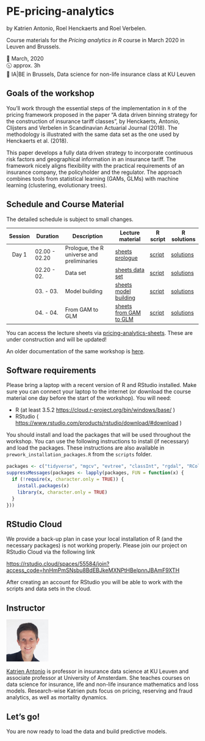 
# PE-pricing-analytics

by Katrien Antonio, Roel Henckaerts and Roel Verbelen.

Course materials for the *Pricing analytics in R* course in March 2020
in Leuven and Brussels.

📆 March, 2020 <br> 🕥 approx. 3h <br> 📍 IA|BE in Brussels, Data science
for non-life insurance class at KU Leuven

## Goals of the workshop

You’ll work through the essential steps of the implementation in `R` of
the pricing framework proposed in the paper “A data driven binning
strategy for the construction of insurance tariff classes”, by
Henckaerts, Antonio, Clijsters and Verbelen in Scandinavian Actuarial
Journal (2018). The methodology is illustrated with the same data set as
the one used by Henckaerts et al. (2018).

This paper develops a fully data driven strategy to incorporate
continuous risk factors and geographical information in an insurance
tariff. The framework nicely aligns flexibility with the practical
requirements of an insurance company, the policyholder and the
regulator. The approach combines tools from statistical learning (GAMs,
GLMs) with machine learning (clustering, evolutionary trees).

## Schedule and Course Material

The detailed schedule is subject to small changes.

| Session | Duration      | Description                                | Lecture material                                                                                                                                      | R script                                                                | R solutions                                                                |
| :-----: | ------------- | ------------------------------------------ | ----------------------------------------------------------------------------------------------------------------------------------------------------- | ----------------------------------------------------------------------- | -------------------------------------------------------------------------- |
|  Day 1  | 02.00 - 02.20 | Prologue, the R universe and preliminaries | [sheets prologue](https://katrienantonio.github.io/PE-pricing-analytics/sheets/pricing_analytics_with_GAMs_and_GLMs_IABE.html#prologue)               | [script](https://katrienantonio.github.io/PE-pricing-analytics/scripts) | [solutions](https://katrienantonio.github.io/PE-pricing-analytics/scripts) |
|         | 02.20 - 02.   | Data set                                   | [sheets data set](https://katrienantonio.github.io/PE-pricing-analytics/sheets/pricing_analytics_with_GAMs_and_GLMs_IABE.html#data-sets)              | [script](https://katrienantonio.github.io/PE-pricing-analytics/scripts) | [solutions](https://katrienantonio.github.io/PE-pricing-analytics/scripts) |
|         | 03\. - 03.    | Model building                             | [sheets model building](https://katrienantonio.github.io/PE-pricing-analytics/sheets/pricing_analytics_with_GAMs_and_GLMs_IABE.html#model-building)   | [script](https://katrienantonio.github.io/PE-pricing-analytics/scripts) | [solutions](https://katrienantonio.github.io/PE-pricing-analytics/scripts) |
|         | 04\. - 04.    | From GAM to GLM                            | [sheets from GAM to GLM](https://katrienantonio.github.io/PE-pricing-analytics/sheets/pricing_analytics_with_GAMs_and_GLMs_IABE.html#from-gam-to-glm) | [script](https://katrienantonio.github.io/PE-pricing-analytics/scripts) | [solutions](https://katrienantonio.github.io/PE-pricing-analytics/scripts) |

You can access the lecture sheets via
[pricing-analytics-sheets](https://katrienantonio.github.io/PE-pricing-analytics/sheets/pricing_analytics_with_GAMs_and_GLMs_IABE.html).
These are under construction and will be updated\!

An older documentation of the same workshop is
[here](https://katrienantonio.github.io/PE-pricing-analytics/background/2019_04_APC_Pricing_analytics_in_R.html).

## Software requirements

Please bring a laptop with a recent version of R and RStudio installed.
Make sure you can connect your laptop to the internet (or download the
course material one day before the start of the workshop). You will
need:

  - R (at least 3.5.2 <https://cloud.r-project.org/bin/windows/base/> )
  - RStudio (
    <https://www.rstudio.com/products/rstudio/download/#download> )

You should install and load the packages that will be used throughout
the workshop. You can use the following instructions to install (if
necessary) and load the packages. These instructions are also available
in `prework_installation_packages.R` from the `scripts` folder.

``` r
packages <- c("tidyverse", "mgcv", "evtree", "classInt", "rgdal", "RColorBrewer", "grid", "gridExtra", "visreg", "sf", "tmap", "rgeos", "mapview", "leaflet")
suppressMessages(packages <- lapply(packages, FUN = function(x) {
  if (!require(x, character.only = TRUE)) {
    install.packages(x)
    library(x, character.only = TRUE)
  }
}))
```

## RStudio Cloud

We provide a back-up plan in case your local installation of R (and the
necessary packages) is not working properly. Please join our project on
RStudio Cloud via the following link

<https://rstudio.cloud/spaces/55584/join?access_code=hnHmPmSNsbu8BdEBJkeMXNPtHBelpnnJBAmF9XTH>

After creating an account for RStudio you will be able to work with the
scripts and data sets in the cloud.

## Instructor

<img src="img/Katrien.jpg" width="110"/>

<p align="justify">

[Katrien Antonio](https://katrienantonio.github.io/) is professor in
insurance data science at KU Leuven and associate professor at
University of Amsterdam. She teaches courses on data science for
insurance, life and non-life insurance mathematics and loss models.
Research-wise Katrien puts focus on pricing, reserving and fraud
analytics, as well as mortality dynamics.

## Let’s go\!

You are now ready to load the data and build predictive models.
